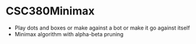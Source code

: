 # CSC380Minimax

* Play dots and boxes or make against a bot or make it go against itself
* Minimax algorithm with alpha-beta pruning

